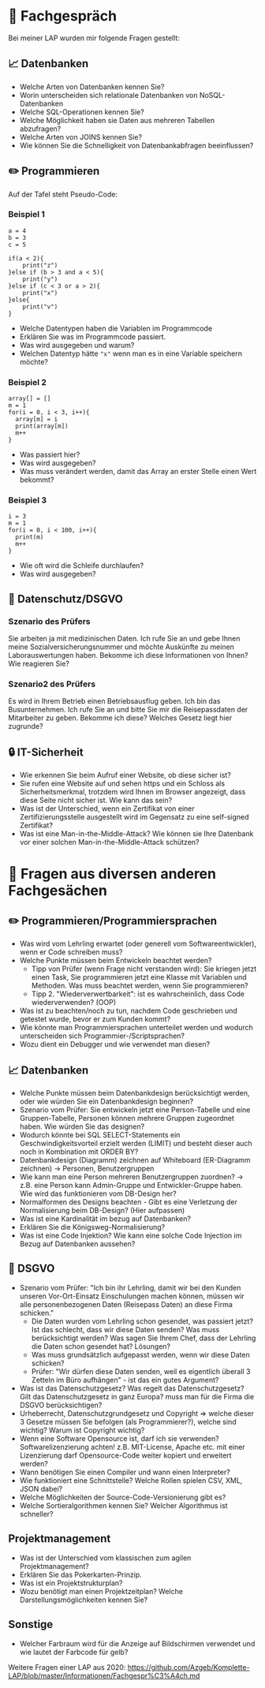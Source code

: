 # :speech_balloon: Fachgespräch

Bei meiner LAP wurden mir folgende Fragen gestellt:

## :chart_with_upwards_trend: Datenbanken

- Welche Arten von Datenbanken kennen Sie?
- Worin unterscheiden sich relationale Datenbanken von NoSQL-Datenbanken
- Welche SQL-Operationen kennen Sie?
- Welche Möglichkeit haben sie Daten aus mehreren Tabellen abzufragen?
- Welche Arten von JOINS kennen Sie?
- Wie können Sie die Schnelligkeit von Datenbankabfragen beeinflussen?

## :pencil2: Programmieren

Auf der Tafel steht Pseudo-Code:

### Beispiel 1

```
a = 4
b = 3
c = 5

if(a < 2){
    print("z")
}else if (b > 3 and a < 5){
    print("y")
}else if (c < 3 or a > 2){
    print("x")
}else{
    print("v")
}
```

- Welche Datentypen haben die Variablen im Programmcode
- Erklären Sie was im Programmcode passiert. 
- Was wird ausgegeben und warum?
- Welchen Datentyp hätte ```"x"``` wenn man es in eine Variable speichern möchte?


### Beispiel 2

```
array[] = []
m = 1
for(i = 0, i < 3, i++){
  array[m] = i
  print(array[m])
  m++
}
```

- Was passiert hier?
- Was wird ausgegeben?
- Was muss verändert werden, damit das Array an erster Stelle einen Wert bekommt?

### Beispiel 3

```
i = 3
m = 1
for(i = 0, i < 100, i++){
  print(m)
  m++
}
```

- Wie oft wird die Schleife durchlaufen?
- Was wird ausgegeben?


## :page_with_curl: Datenschutz/DSGVO

### Szenario des Prüfers
Sie arbeiten ja mit medizinischen Daten. 
Ich rufe Sie an und gebe Ihnen meine Sozialversicherungsnummer und möchte Auskünfte zu meinen Laborauswertungen haben. 
Bekomme ich diese Informationen von Ihnen? Wie reagieren Sie?

### Szenario2 des Prüfers
Es wird in Ihrem Betrieb einen Betriebsausflug geben. Ich bin das Busunternehmen. Ich rufe Sie an und bitte Sie mir die Reisepassdaten der Mitarbeiter zu geben.
Bekomme ich diese? Welches Gesetz liegt hier zugrunde?

## :lock: IT-Sicherheit
- Wie erkennen Sie beim Aufruf einer Website, ob diese sicher ist?
- Sie rufen eine Website auf und sehen https und ein Schloss als Sicherheitsmerkmal, trotzdem wird Ihnen im Browser angezeigt, dass diese Seite nicht sicher ist. Wie kann das sein?
- Was ist der Unterschied, wenn ein Zertifikat von einer Zertifizierungsstelle ausgestellt wird im Gegensatz zu eine self-signed Zertifikat?
- Was ist eine Man-in-the-Middle-Attack? Wie können sie Ihre Datenbank vor einer solchen Man-in-the-Middle-Attack schützen?


# :speech_balloon: Fragen aus diversen anderen Fachgesächen

## :pencil2: Programmieren/Programmiersprachen
- Was wird vom Lehrling erwartet (oder generell vom Softwareentwickler), wenn er Code schreiben muss?
- Welche Punkte müssen beim Entwickeln beachtet werden?
  - Tipp von Prüfer (wenn Frage nicht verstanden wird): Sie kriegen jetzt einen Task, Sie programmieren jetzt eine Klasse mit Variablen und Methoden. Was muss beachtet werden, wenn Sie programmieren?
  - Tipp 2. "Wiederverwertbarkeit": ist es wahrscheinlich, dass Code wiederverwenden? (OOP)
- Was ist zu beachten/noch zu tun, nachdem Code geschrieben und getestet wurde, bevor er zum Kunden kommt?
- Wie könnte man Programmiersprachen unterteilet werden und wodurch unterscheiden sich Programmier-/Scriptsprachen?
- Wozu dient ein Debugger und wie verwendet man diesen?

## :chart_with_upwards_trend: Datenbanken
- Welche Punkte müssen beim Datenbankdesign berücksichtigt werden, oder wie würden Sie ein Datenbankdesign beginnen?
- Szenario vom Prüfer: Sie entwickeln jetzt eine Person-Tabelle und eine Gruppen-Tabelle, Personen können mehrere Gruppen zugeordnet haben. Wie würden Sie das designen?
- Wodurch könnte bei SQL SELECT-Statements ein Geschwindigkeitsvorteil erzielt werden (LIMIT) und besteht dieser auch noch in Kombination mit ORDER BY?
- Datenbankdesign (Diagramm) zeichnen auf Whiteboard (ER-Diagramm zeichnen) -> Personen, Benutzergruppen
- Wie kann man eine Person mehreren Benutzergruppen zuordnen? -> z.B. eine Person kann Admin-Gruppe und Entwickler-Gruppe haben. Wie wird das funktionieren vom DB-Design her?
- Normalformen des Designs beachten - Gibt es eine Verletzung der Normalisierung beim DB-Design? (Hier aufpassen)
- Was ist eine Kardinalität im bezug auf Datenbanken?
- Erklären Sie die Königsweg-Normalisierung?
- Was ist eine Code Injektion? Wie kann eine solche Code Injection im Bezug auf Datenbanken aussehen?

## :page_with_curl: DSGVO
- Szenario vom Prüfer: "Ich bin ihr Lehrling, damit wir bei den Kunden unseren Vor-Ort-Einsatz Einschulungen machen können, müssen wir alle personenbezogenen Daten (Reisepass Daten) an diese Firma schicken."
  - Die Daten wurden vom Lehrling schon gesendet, was passiert jetzt? Ist das schlecht, dass wir diese Daten senden? Was muss berücksichtigt werden? Was sagen Sie Ihrem Chef, dass der Lehrling die Daten schon gesendet hat? Lösungen?
  - Was muss grundsätzlich aufgepasst werden, wenn wir diese Daten schicken?
  - Prüfer: "Wir dürfen diese Daten senden, weil es eigentlich überall 3 Zetteln im Büro aufhängen" - ist das ein gutes Argument?
- Was ist das Datenschutzgesetz? Was regelt das Datenschutzgesetz? Gilt das Datenschutzgesetz in ganz Europa? muss man für die Firma die DSGVO berücksichtigen?
- Urheberrecht, Datenschutzgrundgesetz und Copyright => welche dieser 3 Gesetze müssen Sie befolgen (als Programmierer?), welche sind wichtig? Warum ist Copyright wichtig?
- Wenn eine Software Opensource ist, darf ich sie verwenden? Softwarelizenzierung achten!  z.B. MIT-License, Apache etc. mit einer Lizenzierung darf Opensource-Code weiter kopiert und erweitert werden?
- Wann benötigen Sie einen Compiler und wann einen Interpreter?
- Wie funktioniert eine Schnittstelle? Welche Rollen spielen CSV, XML, JSON dabei?
- Welche Möglichkeiten der Source-Code-Versionierung gibt es?
- Welche Sortieralgorithmen kennen Sie? Welcher Algorithmus ist schneller?

## Projektmanagement
- Was ist der Unterschied vom klassischen zum agilen Projektmanagement?
- Erklären Sie das Pokerkarten-Prinzip.
- Was ist ein Projektstrukturplan?
- Wozu benötigt man einen Projektzeitplan? Welche Darstellungsmöglichkeiten kennen Sie?

## Sonstige
- Welcher Farbraum wird für die Anzeige auf Bildschirmen verwendet und wie lautet der Farbcode für gelb?

Weitere Fragen einer LAP aus 2020: https://github.com/Azgeb/Komplette-LAP/blob/master/Informationen/Fachgespr%C3%A4ch.md


